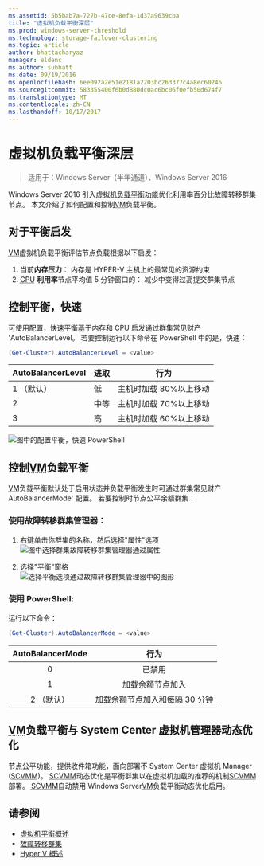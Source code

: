 ```yaml
---
ms.assetid: 5b5bab7a-727b-47ce-8efa-1d37a9639cba
title: "虚拟机负载平衡深层"
ms.prod: windows-server-threshold
ms.technology: storage-failover-clustering
ms.topic: article
author: bhattacharyaz
manager: eldenc
ms.author: subhatt
ms.date: 09/19/2016
ms.openlocfilehash: 6ee092a2e51e2181a2203bc263377c4a8ec60246
ms.sourcegitcommit: 583355400f6b0d880dc0ac6bc06f0efb50d674f7
ms.translationtype: MT
ms.contentlocale: zh-CN
ms.lasthandoff: 10/17/2017
---
```

# <a name="virtual-machine-load-balancing-deep-dive"></a>虚拟机负载平衡深层

> 适用于：Windows Server（半年通道）、Windows Server 2016

Windows Server 2016 引入[虚拟机负载平衡功能](vm-load-balancing-overview.md)优化利用率百分比故障转移群集节点。 本文介绍了如何配置和控制<abbr title="虚拟机">VM</abbr>负载平衡。 

## <a id="heuristics-for-balancing"></a>对于平衡启发
<abbr title="虚拟机">VM</abbr>虚拟机负载平衡评估节点负载根据以下启发：
1. 当前**内存压力**： 内存是 HYPER-V 主机上的最常见的资源约束
2. <abbr title="中央处理器">CPU</abbr> **利用率**节点平均值 5 分钟窗口的： 减少中变得过高提交群集节点

## <a id="controlling-aggressiveness-of-balancing"></a>控制平衡，快速
可使用配置，快速平衡基于内存和 CPU 启发通过群集常见财产 'AutoBalancerLevel。 若要控制运行以下命令在 PowerShell 中的是，快速：

```PowerShell
(Get-Cluster).AutoBalancerLevel = <value>
```

| AutoBalancerLevel | 进取 | 行为 |
|-------------------|----------------|----------|
| 1 （默认） | 低 | 主机时加载 80%以上移动 |
| 2 | 中等 | 主机时加载 70%以上移动 |
| 3 | 高 | 主机时加载 60%以上移动 | 

![图中的配置平衡，快速 PowerShell](media/vm-load-balancing/detailed-VM-load-balancing-1.jpg)

## <a name="controlling-abbr-titlevirtual-machinevmabbr-load-balancing"></a>控制<abbr title="虚拟机">VM</abbr>负载平衡
<abbr title="虚拟机">VM</abbr>负载平衡默认处于启用状态并负载平衡发生时可通过群集常见财产 AutoBalancerMode' 配置。 若要控制时节点公平余额群集：

### <a name="using-failover-cluster-manager"></a>使用故障转移群集管理器：
1. 右键单击你群集的名称，然后选择"属性"选项  
    ![图中选择群集故障转移群集管理器通过属性](media/vm-load-balancing/detailed-VM-load-balancing-2.jpg)

2.  选择"平衡"窗格  
    ![选择平衡选项通过故障转移群集管理器中的图形](media/vm-load-balancing/detailed-VM-load-balancing-3.jpg)

### <a name="using-powershell"></a>使用 PowerShell:
运行以下命令：
```powershell
(Get-Cluster).AutoBalancerMode = <value>
```

|AutoBalancerMode |行为| 
|:----------------:|:----------:|
|0| 已禁用| 
|1| 加载余额节点加入| 
|2 （默认）| 加载余额节点加入和每隔 30 分钟 |

## <a name="abbr-titlevirtual-machinevmabbr-load-balancing-vs-system-center-virtual-machine-manager-dynamic-optimization"></a><abbr title="虚拟机">VM</abbr>负载平衡与 System Center 虚拟机管理器动态优化
节点公平功能，提供收件箱功能，面向部署不 System Center 虚拟机 Manager (<abbr title="System Center 虚拟机 Manager">SCVMM</abbr>)。 <abbr title="System Center 虚拟机管理器">SCVMM</abbr>动态优化是平衡群集以在虚拟机加载的推荐的机制<abbr title="System Center 虚拟机 Manager">SCVMM</abbr>部署。 <abbr title="System Center 虚拟机管理器">SCVMM</abbr>自动禁用 Windows Server<abbr title="虚拟机">VM</abbr>负载平衡动态优化启用。

## <a name="see-also"></a>请参阅
* [虚拟机平衡概述](vm-load-balancing-overview.md)
* [故障转移群集](failover-clustering-overview.md)
* [Hyper V 概述](../virtualization/hyper-v/Hyper-V-on-Windows-Server.md)
